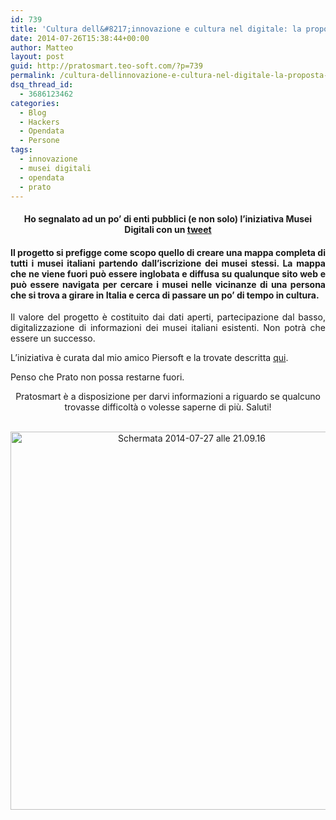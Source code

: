 ```yaml
---
id: 739
title: 'Cultura dell&#8217;innovazione e cultura nel digitale: la proposta di oggi'
date: 2014-07-26T15:38:44+00:00
author: Matteo
layout: post
guid: http://pratosmart.teo-soft.com/?p=739
permalink: /cultura-dellinnovazione-e-cultura-nel-digitale-la-proposta-di-oggi/
dsq_thread_id:
  - 3686123462
categories:
  - Blog
  - Hackers
  - Opendata
  - Persone
tags:
  - innovazione
  - musei digitali
  - opendata
  - prato
---
```

<h4 class="separator" style="clear: both; text-align: center;">
  Ho segnalato ad un po&#8217; di enti pubblici (e non solo) l&#8217;iniziativa Musei Digitali con un <a href="https://twitter.com/pratosmart/status/493027407537123328" target="_blank">tweet</a>
</h4>

<h4 class="separator" style="clear: both; text-align: justify;">
  Il progetto si prefigge come scopo quello di creare una mappa completa di tutti i musei italiani partendo dall&#8217;iscrizione dei musei stessi. La mappa che ne viene fuori può essere inglobata e diffusa su qualunque sito web e può essere navigata per cercare i musei nelle vicinanze di una persona che si trova a girare in Italia e cerca di passare un po&#8217; di tempo in cultura.
</h4>

<p style="text-align: justify;">
  Il valore del progetto è costituito dai dati aperti, partecipazione dal basso, digitalizzazione di informazioni dei musei italiani esistenti. Non potrà che essere un successo.
</p>

<p style="text-align: justify;">
  L&#8217;iniziativa è curata dal mio amico Piersoft e la trovate descritta <a title="" href="http://www.piersoft.it/?p=269" target="_blank">qui</a>.
</p>

<p style="text-align: justify;">
  Penso che Prato non possa restarne fuori.
</p>

<p style="text-align: center;">
  Pratosmart è a disposizione per darvi informazioni a riguardo se qualcuno trovasse difficoltà o volesse saperne di più. Saluti!
</p>

<p style="text-align: center;">
   <a href="http://pratosmart.teo-soft.com/wp-content/uploads/2014/07/Schermata-2014-07-27-alle-21.09.16.png"><img class="aligncenter  wp-image-751" src="http://pratosmart.teo-soft.com/wp-content/uploads/2014/07/Schermata-2014-07-27-alle-21.09.16-955x1024.png" alt="Schermata 2014-07-27 alle 21.09.16" width="564" height="605" srcset="http://pratosmart.teo-soft.com/wp-content/uploads/2014/07/Schermata-2014-07-27-alle-21.09.16-955x1024.png 955w, http://pratosmart.teo-soft.com/wp-content/uploads/2014/07/Schermata-2014-07-27-alle-21.09.16.png 1258w" sizes="(max-width: 564px) 100vw, 564px" /></a>
</p>

&nbsp;

&nbsp;

&nbsp;